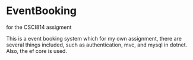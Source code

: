# EventBooking
for the CSCI814 assigment

This is a event booking system which for my own assignment, there are several things included, such as authentication, mvc, and mysql in dotnet. Also, the ef core is used.
